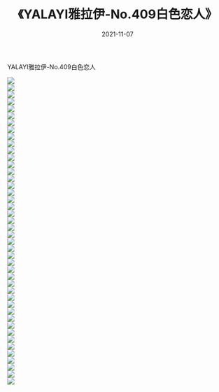 ﻿---
layout: post
title:  《YALAYI雅拉伊-No.409白色恋人》
date:   2021-11-07
img: http://img.660000.xyz/Sharelink/网络美图/2021/YALAYI雅拉伊-No.409白色恋人/000.jpg
categories: [美女, 清纯, 唯美]
---

YALAYI雅拉伊-No.409白色恋人

  ![](http://img.660000.xyz/Sharelink/网络美图/2021/YALAYI雅拉伊-No.409白色恋人/001.jpg) <br> ![](http://img.660000.xyz/Sharelink/网络美图/2021/YALAYI雅拉伊-No.409白色恋人/002.jpg) <br> ![](http://img.660000.xyz/Sharelink/网络美图/2021/YALAYI雅拉伊-No.409白色恋人/003.jpg) <br> ![](http://img.660000.xyz/Sharelink/网络美图/2021/YALAYI雅拉伊-No.409白色恋人/004.jpg) <br> ![](http://img.660000.xyz/Sharelink/网络美图/2021/YALAYI雅拉伊-No.409白色恋人/005.jpg) <br> ![](http://img.660000.xyz/Sharelink/网络美图/2021/YALAYI雅拉伊-No.409白色恋人/006.jpg) <br> ![](http://img.660000.xyz/Sharelink/网络美图/2021/YALAYI雅拉伊-No.409白色恋人/007.jpg) <br> ![](http://img.660000.xyz/Sharelink/网络美图/2021/YALAYI雅拉伊-No.409白色恋人/008.jpg) <br> ![](http://img.660000.xyz/Sharelink/网络美图/2021/YALAYI雅拉伊-No.409白色恋人/009.jpg) <br> ![](http://img.660000.xyz/Sharelink/网络美图/2021/YALAYI雅拉伊-No.409白色恋人/010.jpg) <br> ![](http://img.660000.xyz/Sharelink/网络美图/2021/YALAYI雅拉伊-No.409白色恋人/011.jpg) <br> ![](http://img.660000.xyz/Sharelink/网络美图/2021/YALAYI雅拉伊-No.409白色恋人/012.jpg) <br> ![](http://img.660000.xyz/Sharelink/网络美图/2021/YALAYI雅拉伊-No.409白色恋人/013.jpg) <br> ![](http://img.660000.xyz/Sharelink/网络美图/2021/YALAYI雅拉伊-No.409白色恋人/014.jpg) <br> ![](http://img.660000.xyz/Sharelink/网络美图/2021/YALAYI雅拉伊-No.409白色恋人/015.jpg) <br> ![](http://img.660000.xyz/Sharelink/网络美图/2021/YALAYI雅拉伊-No.409白色恋人/016.jpg) <br> ![](http://img.660000.xyz/Sharelink/网络美图/2021/YALAYI雅拉伊-No.409白色恋人/017.jpg) <br> ![](http://img.660000.xyz/Sharelink/网络美图/2021/YALAYI雅拉伊-No.409白色恋人/018.jpg) <br> ![](http://img.660000.xyz/Sharelink/网络美图/2021/YALAYI雅拉伊-No.409白色恋人/019.jpg) <br> ![](http://img.660000.xyz/Sharelink/网络美图/2021/YALAYI雅拉伊-No.409白色恋人/020.jpg) <br> ![](http://img.660000.xyz/Sharelink/网络美图/2021/YALAYI雅拉伊-No.409白色恋人/021.jpg) <br> ![](http://img.660000.xyz/Sharelink/网络美图/2021/YALAYI雅拉伊-No.409白色恋人/022.jpg) <br> ![](http://img.660000.xyz/Sharelink/网络美图/2021/YALAYI雅拉伊-No.409白色恋人/023.jpg) <br> ![](http://img.660000.xyz/Sharelink/网络美图/2021/YALAYI雅拉伊-No.409白色恋人/024.jpg) <br> ![](http://img.660000.xyz/Sharelink/网络美图/2021/YALAYI雅拉伊-No.409白色恋人/025.jpg) <br> ![](http://img.660000.xyz/Sharelink/网络美图/2021/YALAYI雅拉伊-No.409白色恋人/026.jpg) <br> ![](http://img.660000.xyz/Sharelink/网络美图/2021/YALAYI雅拉伊-No.409白色恋人/027.jpg) <br> ![](http://img.660000.xyz/Sharelink/网络美图/2021/YALAYI雅拉伊-No.409白色恋人/028.jpg) <br> ![](http://img.660000.xyz/Sharelink/网络美图/2021/YALAYI雅拉伊-No.409白色恋人/029.jpg) <br> ![](http://img.660000.xyz/Sharelink/网络美图/2021/YALAYI雅拉伊-No.409白色恋人/030.jpg) <br> ![](http://img.660000.xyz/Sharelink/网络美图/2021/YALAYI雅拉伊-No.409白色恋人/031.jpg) <br> ![](http://img.660000.xyz/Sharelink/网络美图/2021/YALAYI雅拉伊-No.409白色恋人/032.jpg) <br> ![](http://img.660000.xyz/Sharelink/网络美图/2021/YALAYI雅拉伊-No.409白色恋人/033.jpg) <br> ![](http://img.660000.xyz/Sharelink/网络美图/2021/YALAYI雅拉伊-No.409白色恋人/034.jpg) <br> ![](http://img.660000.xyz/Sharelink/网络美图/2021/YALAYI雅拉伊-No.409白色恋人/035.jpg) <br> ![](http://img.660000.xyz/Sharelink/网络美图/2021/YALAYI雅拉伊-No.409白色恋人/036.jpg) <br> ![](http://img.660000.xyz/Sharelink/网络美图/2021/YALAYI雅拉伊-No.409白色恋人/037.jpg) <br> ![](http://img.660000.xyz/Sharelink/网络美图/2021/YALAYI雅拉伊-No.409白色恋人/038.jpg) <br> ![](http://img.660000.xyz/Sharelink/网络美图/2021/YALAYI雅拉伊-No.409白色恋人/039.jpg) <br> ![](http://img.660000.xyz/Sharelink/网络美图/2021/YALAYI雅拉伊-No.409白色恋人/040.jpg) <br> ![](http://img.660000.xyz/Sharelink/网络美图/2021/YALAYI雅拉伊-No.409白色恋人/041.jpg) <br> ![](http://img.660000.xyz/Sharelink/网络美图/2021/YALAYI雅拉伊-No.409白色恋人/042.jpg) <br> ![](http://img.660000.xyz/Sharelink/网络美图/2021/YALAYI雅拉伊-No.409白色恋人/043.jpg) <br> ![](http://img.660000.xyz/Sharelink/网络美图/2021/YALAYI雅拉伊-No.409白色恋人/044.jpg) <br>